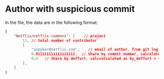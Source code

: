 # Author with suspicious commit

In the file, the data are in the following format:

```json
{
    "Netflix/netflix-commons": [    // project
        11, // total number of contributor
        [   
            "aspyker@netflix.com",    // email of author, from git log, not GitHub
            0.011111111111111112,  // Share by commit number, calculated as by_commit = commit_by_the_author / total_commit
            0.0   // Share by deffort, calccalculated as by_deffort = total_deffort_by_author / total_deffort
        ],
    ]
}
```
